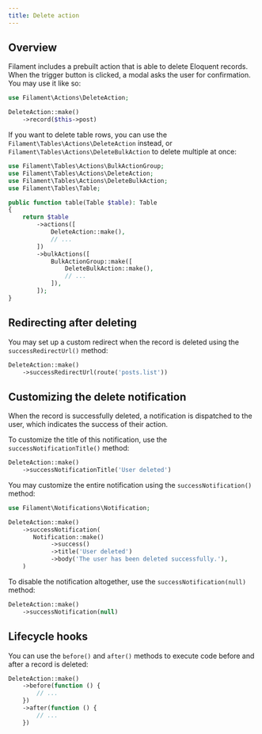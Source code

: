 ```yaml
---
title: Delete action
---
```


## Overview

Filament includes a prebuilt action that is able to delete Eloquent records. When the trigger button is clicked, a modal asks the user for confirmation. You may use it like so:

```php
use Filament\Actions\DeleteAction;

DeleteAction::make()
    ->record($this->post)
```

If you want to delete table rows, you can use the `Filament\Tables\Actions\DeleteAction` instead, or `Filament\Tables\Actions\DeleteBulkAction` to delete multiple at once:

```php
use Filament\Tables\Actions\BulkActionGroup;
use Filament\Tables\Actions\DeleteAction;
use Filament\Tables\Actions\DeleteBulkAction;
use Filament\Tables\Table;

public function table(Table $table): Table
{
    return $table
        ->actions([
            DeleteAction::make(),
            // ...
        ])
        ->bulkActions([
            BulkActionGroup::make([
                DeleteBulkAction::make(),
                // ...
            ]),
        ]);
}
```

## Redirecting after deleting

You may set up a custom redirect when the record is deleted using the `successRedirectUrl()` method:

```php
DeleteAction::make()
    ->successRedirectUrl(route('posts.list'))
```

## Customizing the delete notification

When the record is successfully deleted, a notification is dispatched to the user, which indicates the success of their action.

To customize the title of this notification, use the `successNotificationTitle()` method:

```php
DeleteAction::make()
    ->successNotificationTitle('User deleted')
```

You may customize the entire notification using the `successNotification()` method:

```php
use Filament\Notifications\Notification;

DeleteAction::make()
    ->successNotification(
       Notification::make()
            ->success()
            ->title('User deleted')
            ->body('The user has been deleted successfully.'),
    )
```

To disable the notification altogether, use the `successNotification(null)` method:

```php
DeleteAction::make()
    ->successNotification(null)
```

## Lifecycle hooks

You can use the `before()` and `after()` methods to execute code before and after a record is deleted:

```php
DeleteAction::make()
    ->before(function () {
        // ...
    })
    ->after(function () {
        // ...
    })
```
